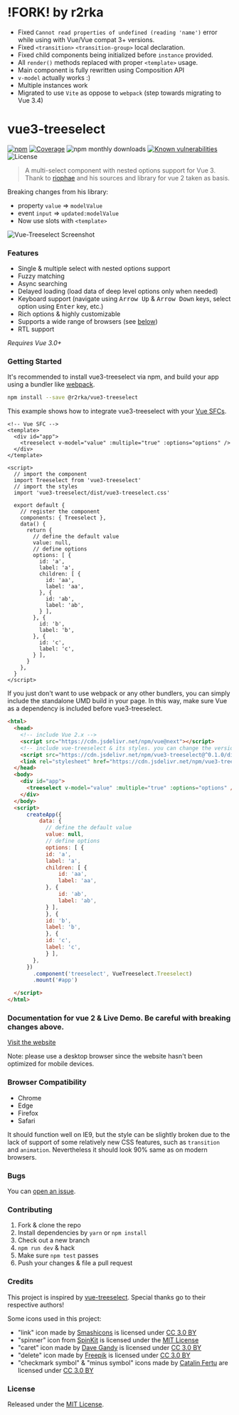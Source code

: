 # !FORK! by r2rka
- Fixed `Cannot read properties of undefined (reading 'name')` error while using with Vue/Vue compat 3+ versions.
- Fixed `<transition>` `<transition-group>` local declaration.
- Fixed child components being initialized before `instance` provided. 
- All `render()` methods replaced with proper `<template>` usage.
- Main component is fully rewritten using Composition API
- `v-model` actually works :)
- Multiple instances work
- Migrated to use `Vite` as oppose to `webpack` (step towards migrating to Vue 3.4)


# vue3-treeselect
[![npm](https://badgen.now.sh/npm/v/vue3-treeselect)](https://www.npmjs.com/package/vue3-treeselect)  [![Coverage](https://badgen.net/codecov/c/github/megafetis/vue3-treeselect)](https://codecov.io/gh/megafetis/vue3-treeselect?branch=main)
![npm monthly downloads](https://badgen.now.sh/npm/dm/megafetis/vue3-treeselect)
 [![Known vulnerabilities](https://snyk.io/test/npm/megafetis/vue3-treeselect/badge.svg)](https://snyk.io/test/npm/megafetis/vue3-treeselect) ![License](https://badgen.net/github/license/megafetis/vue3-treeselect)

> A multi-select component with nested options support for Vue 3. Thank to [riophae](https://github.com/riophae/vue-treeselect) and his sources and library for vue 2 taken as basis.

Breaking changes from his library:

* property `value` => `modelValue`
* event `input` => `updated:modelValue`
* Now use slots with `<template>`

![Vue-Treeselect Screenshot](https://raw.githubusercontent.com/riophae/vue-treeselect/master/screenshot.png)

### Features

- Single & multiple select with nested options support
- Fuzzy matching
- Async searching
- Delayed loading (load data of deep level options only when needed)
- Keyboard support (navigate using <kbd>Arrow Up</kbd> & <kbd>Arrow Down</kbd> keys, select option using <kbd>Enter</kbd> key, etc.)
- Rich options & highly customizable
- Supports a wide range of browsers (see [below](#browser-compatibility))
- RTL support

*Requires Vue 3.0+*

### Getting Started

It's recommended to install vue3-treeselect via npm, and build your app using a bundler like [webpack](https://webpack.js.org/).

```bash
npm install --save @r2rka/vue3-treeselect
```

This example shows how to integrate vue3-treeselect with your [Vue SFCs](https://vuejs.org/v2/guide/single-file-components.html).

```vue
<!-- Vue SFC -->
<template>
  <div id="app">
    <treeselect v-model="value" :multiple="true" :options="options" />
  </div>
</template>

<script>
  // import the component
  import Treeselect from 'vue3-treeselect'
  // import the styles
  import 'vue3-treeselect/dist/vue3-treeselect.css'

  export default {
    // register the component
    components: { Treeselect },
    data() {
      return {
        // define the default value
        value: null,
        // define options
        options: [ {
          id: 'a',
          label: 'a',
          children: [ {
            id: 'aa',
            label: 'aa',
          }, {
            id: 'ab',
            label: 'ab',
          } ],
        }, {
          id: 'b',
          label: 'b',
        }, {
          id: 'c',
          label: 'c',
        } ],
      }
    },
  }
</script>
```

If you just don't want to use webpack or any other bundlers, you can simply include the standalone UMD build in your page. In this way, make sure Vue as a dependency is included before vue3-treeselect.

```html
<html>
  <head>
    <!-- include Vue 2.x -->
    <script src="https://cdn.jsdelivr.net/npm/vue@next"></script>
    <!-- include vue-treeselect & its styles. you can change the version tag to better suit your needs. -->
    <script src="https://cdn.jsdelivr.net/npm/vue3-treeselect@^0.1.0/dist/vue3-treeselect.umd.min.js"></script>
    <link rel="stylesheet" href="https://cdn.jsdelivr.net/npm/vue3-treeselect@^0.1.0/dist/vue3-treeselect.min.css">
  </head>
  <body>
    <div id="app">
      <treeselect v-model="value" :multiple="true" :options="options" />
    </div>
  </body>
  <script>
      createApp({
          data: {
            // define the default value
            value: null,
            // define options
            options: [ {
            id: 'a',
            label: 'a',
            children: [ {
                id: 'aa',
                label: 'aa',
            }, {
                id: 'ab',
                label: 'ab',
            } ],
            }, {
            id: 'b',
            label: 'b',
            }, {
            id: 'c',
            label: 'c',
            } ],
        },
      })
        .component('treeselect', VueTreeselect.Treeselect)
        .mount('#app')

  </script>
</html>
```

### Documentation for vue 2 & Live Demo. Be careful with breaking changes above.

[Visit the website](https://vue-treeselect.js.org/)

Note: please use a desktop browser since the website hasn't been optimized for mobile devices.

### Browser Compatibility

- Chrome
- Edge
- Firefox
- Safari

It should function well on IE9, but the style can be slightly broken due to the lack of support of some relatively new CSS features, such as `transition` and `animation`. Nevertheless it should look 90% same as on modern browsers.

### Bugs

You can [open an issue](https://github.com/megafetis/vue3-treeselect/issues/new).

### Contributing

1. Fork & clone the repo
2. Install dependencies by `yarn` or `npm install`
3. Check out a new branch
4. `npm run dev` & hack
5. Make sure `npm test` passes
6. Push your changes & file a pull request

### Credits

This project is inspired by [vue-treeselect](https://github.com/riophae/vue-treeselect).
Special thanks go to their respective authors!

Some icons used in this project:

  - "link" icon made by [Smashicons](https://www.flaticon.com/authors/smashicons) is licensed under [CC 3.0 BY](https://creativecommons.org/licenses/by/3.0/)
  - "spinner" icon from [SpinKit](https://github.com/tobiasahlin/SpinKit) is licensed under the [MIT License](https://github.com/tobiasahlin/SpinKit/blob/master/LICENSE)
  - "caret" icon made by [Dave Gandy](https://www.flaticon.com/authors/dave-gandy) is licensed under [CC 3.0 BY](https://creativecommons.org/licenses/by/3.0/)
  - "delete" icon made by [Freepik](https://www.flaticon.com/authors/freepik) is licensed under [CC 3.0 BY](https://creativecommons.org/licenses/by/3.0/)
  - "checkmark symbol" & "minus symbol" icons made by [Catalin Fertu](https://www.flaticon.com/authors/catalin-fertu) are licensed under [CC 3.0 BY](https://creativecommons.org/licenses/by/3.0/)

### License

Released under the [MIT License](https://github.com/megafetis/vue3-treeselect/blob/master/LICENSE).
